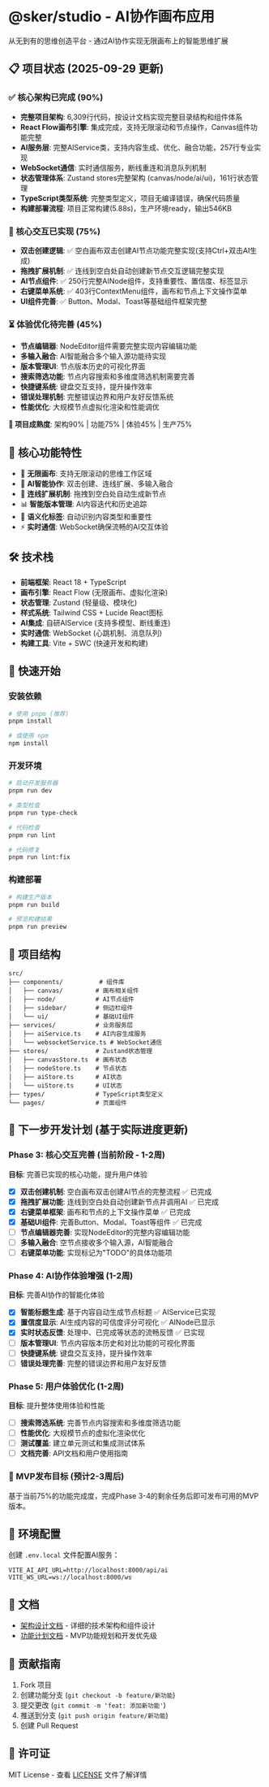 # @sker/studio - AI协作画布应用

从无到有的思维创造平台 - 通过AI协作实现无限画布上的智能思维扩展

## 📋 项目状态 (2025-09-29 更新)

### ✅ 核心架构已完成 (90%)
- **完整项目架构**: 6,309行代码，按设计文档实现完整目录结构和组件体系
- **React Flow画布引擎**: 集成完成，支持无限滚动和节点操作，Canvas组件功能完整
- **AI服务层**: 完整AIService类，支持内容生成、优化、融合功能，257行专业实现
- **WebSocket通信**: 实时通信服务，断线重连和消息队列机制
- **状态管理体系**: Zustand stores完整架构 (canvas/node/ai/ui)，161行状态管理
- **TypeScript类型系统**: 完整类型定义，项目无编译错误，确保代码质量
- **构建部署流程**: 项目正常构建(5.88s)，生产环境ready，输出546KB

### 🔄 核心交互已实现 (75%)
- **双击创建逻辑**: ✅ 空白画布双击创建AI节点功能完整实现(支持Ctrl+双击AI生成)
- **拖拽扩展机制**: ✅ 连线到空白处自动创建新节点交互逻辑完整实现
- **AI节点组件**: ✅ 250行完整AINode组件，支持重要性、置信度、标签显示
- **右键菜单系统**: ✅ 403行ContextMenu组件，画布和节点上下文操作菜单
- **UI组件完善**: ✅ Button、Modal、Toast等基础组件框架完整

### ⏳ 体验优化待完善 (45%)
- **节点编辑器**: NodeEditor组件需要完整实现内容编辑功能
- **多输入融合**: AI智能融合多个输入源功能待实现
- **版本管理UI**: 节点版本历史的可视化界面
- **搜索筛选功能**: 节点内容搜索和多维度筛选机制需要完善
- **快捷键系统**: 键盘交互支持，提升操作效率
- **错误处理机制**: 完整错误边界和用户友好反馈系统
- **性能优化**: 大规模节点虚拟化渲染和性能调优

**🎯 项目成熟度**: 架构90% | 功能75% | 体验45% | 生产75%

## 🎨 核心功能特性

- 🎨 **无限画布**: 支持无限滚动的思维工作区域
- 🤖 **AI智能协作**: 双击创建、连线扩展、多输入融合
- 🔗 **连线扩展机制**: 拖拽到空白处自动生成新节点
- 📊 **智能版本管理**: AI内容迭代和历史追踪
- 🎯 **语义化标签**: 自动识别内容类型和重要性
- ⚡ **实时通信**: WebSocket确保流畅的AI交互体验

## 🛠️ 技术栈

- **前端框架**: React 18 + TypeScript
- **画布引擎**: React Flow (无限画布、虚拟化渲染)
- **状态管理**: Zustand (轻量级、模块化)
- **样式系统**: Tailwind CSS + Lucide React图标
- **AI集成**: 自研AIService (支持多模型、断线重连)
- **实时通信**: WebSocket (心跳机制、消息队列)
- **构建工具**: Vite + SWC (快速开发和构建)

## 🚀 快速开始

### 安装依赖
```bash
# 使用 pnpm (推荐)
pnpm install

# 或使用 npm
npm install
```

### 开发环境
```bash
# 启动开发服务器
pnpm run dev

# 类型检查
pnpm run type-check

# 代码检查
pnpm run lint

# 代码修复
pnpm run lint:fix
```

### 构建部署
```bash
# 构建生产版本
pnpm run build

# 预览构建结果
pnpm run preview
```

## 📁 项目结构

```
src/
├── components/          # 组件库
│   ├── canvas/         # 画布相关组件
│   ├── node/           # AI节点组件
│   ├── sidebar/        # 侧边栏组件
│   └── ui/             # 基础UI组件
├── services/           # 业务服务层
│   ├── aiService.ts    # AI内容生成服务
│   └── websocketService.ts # WebSocket通信
├── stores/             # Zustand状态管理
│   ├── canvasStore.ts  # 画布状态
│   ├── nodeStore.ts    # 节点状态
│   ├── aiStore.ts      # AI状态
│   └── uiStore.ts      # UI状态
├── types/              # TypeScript类型定义
└── pages/              # 页面组件
```

## 🚀 下一步开发计划 (基于实际进度更新)

### Phase 3: 核心交互完善 (当前阶段 - 1-2周)
**目标**: 完善已实现的核心功能，提升用户体验
- [x] **双击创建机制**: 空白画布双击创建AI节点的完整流程 ✅ 已完成
- [x] **拖拽扩展功能**: 连线到空白处自动创建新节点并调用AI ✅ 已完成
- [x] **右键菜单框架**: 画布和节点的上下文操作菜单 ✅ 已完成
- [x] **基础UI组件**: 完善Button、Modal、Toast等组件 ✅ 已完成
- [ ] **节点编辑器完善**: 实现NodeEditor的完整内容编辑功能
- [ ] **多输入融合**: 空节点接收多个输入源，AI智能融合
- [ ] **右键菜单功能**: 实现标记为"TODO"的具体功能项

### Phase 4: AI协作体验增强 (1-2周)
**目标**: 完善AI协作的智能化体验
- [x] **智能标题生成**: 基于内容自动生成节点标题 ✅ AIService已实现
- [x] **置信度显示**: AI生成内容的可信度评分可视化 ✅ AINode已显示
- [x] **实时状态反馈**: 处理中、已完成等状态的流畅反馈 ✅ 已实现
- [ ] **版本管理UI**: 节点内容版本历史和对比功能的可视化界面
- [ ] **快捷键系统**: 键盘交互支持，提升操作效率
- [ ] **错误处理完善**: 完整的错误边界和用户友好反馈

### Phase 5: 用户体验优化 (1-2周)
**目标**: 提升整体使用体验和性能
- [ ] **搜索筛选系统**: 完善节点内容搜索和多维度筛选功能
- [ ] **性能优化**: 大规模节点的虚拟化渲染优化
- [ ] **测试覆盖**: 建立单元测试和集成测试体系
- [ ] **文档完善**: API文档和用户使用指南

### 🎯 MVP发布目标 (预计2-3周后)
基于当前75%的功能完成度，完成Phase 3-4的剩余任务后即可发布可用的MVP版本。

## 🔧 环境配置

创建 `.env.local` 文件配置AI服务：

```env
VITE_AI_API_URL=http://localhost:8000/api/ai
VITE_WS_URL=ws://localhost:8000/ws
```

## 📖 文档

- [架构设计文档](./架构设计文档.md) - 详细的技术架构和组件设计
- [功能计划文档](./plan.md) - MVP功能规划和开发优先级

## 🤝 贡献指南

1. Fork 项目
2. 创建功能分支 (`git checkout -b feature/新功能`)
3. 提交更改 (`git commit -m 'feat: 添加新功能'`)
4. 推送到分支 (`git push origin feature/新功能`)
5. 创建 Pull Request

## 📄 许可证

MIT License - 查看 [LICENSE](LICENSE) 文件了解详情